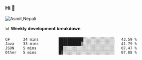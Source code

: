 ### Hi 👋

![Asmit,Nepali](https://media.giphy.com/media/L8K62iTDkzGX6/giphy.gif)
<!--
**asmit99nepali/asmit99nepali** is a ✨ _special_ ✨ repository because its `README.md` (this file) appears on your GitHub profile.

Here are some ideas to get you started:

- 🔭 I’m currently working on ...
- 🌱 I’m currently learning ...
- 👯 I’m looking to collaborate on ...
- 🤔 I’m looking for help with ...
- 💬 Ask me about ...
- 📫 How to reach me: ...
- 😄 Pronouns: ...
- ⚡ Fun fact: ...
-->


📊 **Weekly development breakdown**
<!--START_SECTION:waka-->

```text
C#      34 mins         ███████████░░░░░░░░░░░░░░   43.59 %
Java    33 mins         ██████████▒░░░░░░░░░░░░░░   41.79 %
JSON    5 mins          ██░░░░░░░░░░░░░░░░░░░░░░░   07.47 %
Other   5 mins          █▓░░░░░░░░░░░░░░░░░░░░░░░   07.08 %
```

<!--END_SECTION:waka-->

